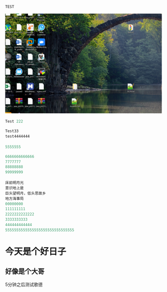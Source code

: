 ```javascript
TEST
```

![image-20230806162747594](JS.assets/image-20230806162747594.png)



```javascript
Test 222
```

```javascript
Test33
test4444444

5555555
```

```javascript
6666666666666
7777777
88888888
99999999

床前明月光
意识地上是
巨头望明月，低头思故乡
地方海事局
00000000
111111111
2222222222222
3333333333
444444444444
5555555555555555555555555555555


```

# 今天是个好日子

## 好像是个大哥

5分钟之后测试歌德